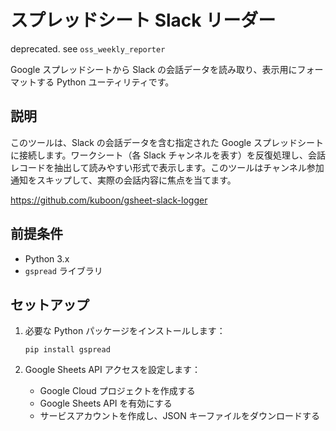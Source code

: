 # スプレッドシート Slack リーダー

deprecated. see `oss_weekly_reporter`

Google スプレッドシートから Slack の会話データを読み取り、表示用にフォーマットする Python ユーティリティです。

## 説明

このツールは、Slack の会話データを含む指定された Google スプレッドシートに接続します。ワークシート（各 Slack チャンネルを表す）を反復処理し、会話レコードを抽出して読みやすい形式で表示します。このツールはチャンネル参加通知をスキップして、実際の会話内容に焦点を当てます。

https://github.com/kuboon/gsheet-slack-logger

## 前提条件

- Python 3.x
- `gspread` ライブラリ

## セットアップ

1. 必要な Python パッケージをインストールします：
   ```
   pip install gspread
   ```

2. Google Sheets API アクセスを設定します：
   - Google Cloud プロジェクトを作成する
   - Google Sheets API を有効にする
   - サービスアカウントを作成し、JSON キーファイルをダウンロードする
